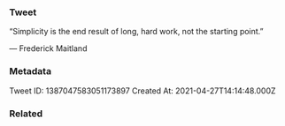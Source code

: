 ### Tweet
“Simplicity is the end result of long, hard work, not the starting point.” 

— Frederick Maitland

### Metadata
Tweet ID: 1387047583051173897
Created At: 2021-04-27T14:14:48.000Z

### Related


